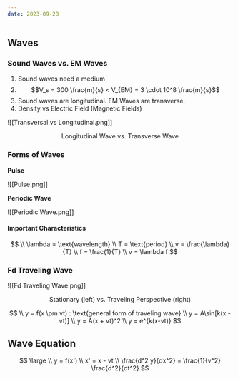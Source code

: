 ```yaml
---
date: 2023-09-28
---
```

## Waves

### Sound Waves vs. EM Waves

1. Sound waves need a medium
2. $$V_s = 300 \frac{m}{s} < V_{EM} = 3 \cdot 10^8 \frac{m}{s}$$
3. Sound waves are longitudinal. EM Waves are transverse.
4. Density vs Electric Field (Magnetic Fields)

![[Transversal vs Longitudinal.png]]
<center>Longitudinal Wave vs. Transverse Wave</center>

### Forms of Waves

**Pulse**

![[Pulse.png]]

**Periodic Wave**

![[Periodic Wave.png]]

#### Important Characteristics
$$
\\ \lambda = \text{wavelength}
\\ T = \text{period}
\\ v = \frac{\lambda}{T}
\\ f = \frac{1}{T}
\\ v = \lambda f
$$
### Fd Traveling Wave

![[Fd Traveling Wave.png]]
<center>Stationary (left) vs. Traveling Perspective (right)</center>

$$
\\ y = f(x \pm vt) : \text{general form of traveling wave}
\\ y = A\sin[k(x - vt)]
\\ y = A(x + vt)^2
\\ y = e^{k(x-vt)}
$$
## Wave Equation

$$
\large
\\ y = f(x')
\\ x' = x - vt
\\ \frac{d^2 y}{dx^2} = \frac{1}{v^2} \frac{d^2}{dt^2}
$$